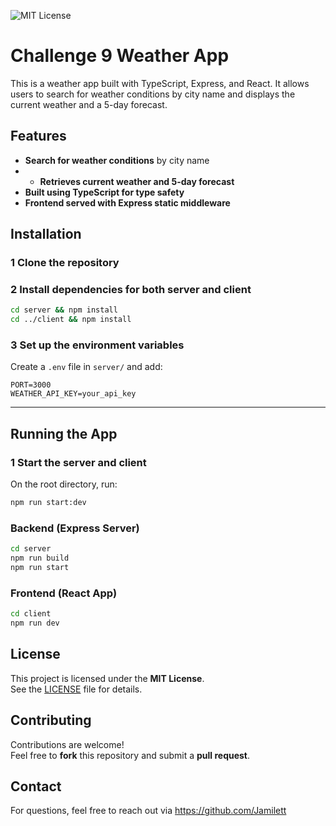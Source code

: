 ![MIT License](https://img.shields.io/badge/License-MIT-blue.svg)

# Challenge 9 Weather App

This is a weather app built with TypeScript, Express, and React. It allows users to search for weather conditions by city name and displays the current weather and a 5-day forecast.

##  Features
-  **Search for weather conditions** by city name  
-  * **Retrieves current weather and 5-day forecast**  
-  **Built using TypeScript for type safety**  
-  **Frontend served with Express static middleware**  

## Installation

### 1 Clone the repository

### 2️ Install dependencies for both server and client
```bash
cd server && npm install
cd ../client && npm install
```

### 3️ Set up the environment variables
Create a `.env` file in `server/` and add:  
```env
PORT=3000
WEATHER_API_KEY=your_api_key
```
---
##  Running the App

### 1️ Start the server and client
On the root directory, run: 
```bash
npm run start:dev
```

### Backend (Express Server)
```bash
cd server
npm run build
npm run start
```

### Frontend (React App)
```bash
cd client
npm run dev
```

##  License
This project is licensed under the **MIT License**.  
See the [LICENSE](LICENSE) file for details.

##  Contributing
Contributions are welcome!  
Feel free to **fork** this repository and submit a **pull request**.

##  Contact
For questions, feel free to reach out via https://github.com/Jamilett 